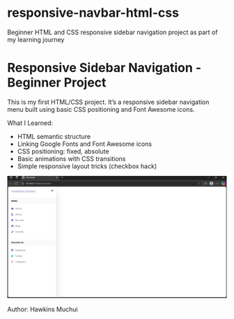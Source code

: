 # responsive-navbar-html-css
Beginner HTML and CSS responsive sidebar navigation project as part of my learning journey
# Responsive Sidebar Navigation - Beginner Project

This is my first HTML/CSS project. It’s a responsive sidebar navigation menu built using basic CSS positioning and Font Awesome icons.

  What I Learned:
- HTML semantic structure
- Linking Google Fonts and Font Awesome icons
- CSS positioning: fixed, absolute
- Basic animations with CSS transitions
- Simple responsive layout tricks (checkbox hack)



![Project Screenshot](screenshot.png)



Author:
Hawkins Muchui
